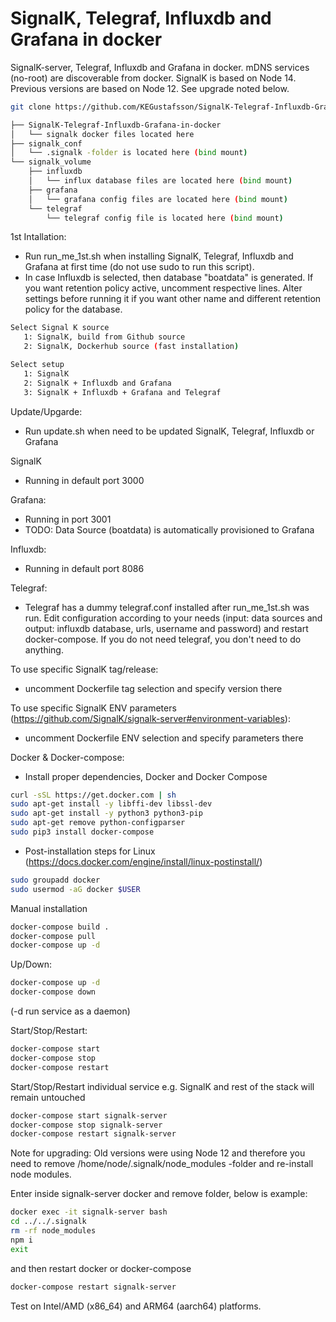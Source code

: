 # SignalK, Telegraf, Influxdb and Grafana in docker
SignalK-server, Telegraf, Influxdb and Grafana in docker. mDNS services (no-root) are discoverable from docker.
SignalK is based on Node 14. Previous versions are based on Node 12. See upgrade noted below.
```bash
git clone https://github.com/KEGustafsson/SignalK-Telegraf-Influxdb-Grafana-in-docker.git

├── SignalK-Telegraf-Influxdb-Grafana-in-docker
│   └── signalk docker files located here 
├── signalk_conf
│   └── .signalk -folder is located here (bind mount) 
└── signalk_volume
    ├── influxdb
    │   └── influx database files are located here (bind mount)
    ├── grafana
    │   └── grafana config files are located here (bind mount)
    └── telegraf
        └── telegraf config file is located here (bind mount)
```
1st Intallation:
- Run run_me_1st.sh when installing SignalK, Telegraf, Influxdb and Grafana at first time (do not use sudo to run this script).
- In case Influxdb is selected, then database "boatdata" is generated. If you want retention policy active, uncomment respective lines. Alter settings before running it if you want other name and different retention policy for the database.
```bash
Select Signal K source
   1: SignalK, build from Github source
   2: SignalK, Dockerhub source (fast installation)

Select setup
   1: SignalK
   2: SignalK + Influxdb and Grafana
   3: SignalK + Influxdb + Grafana and Telegraf
```

Update/Upgarde:
- Run update.sh when need to be updated SignalK, Telegraf, Influxdb or Grafana

SignalK
- Running in default port 3000

Grafana:
- Running in port 3001
- TODO: Data Source (boatdata) is automatically provisioned to Grafana

Influxdb:
- Running in default port 8086
 
Telegraf:
- Telegraf has a dummy telegraf.conf installed after run_me_1st.sh was run. Edit configuration according to your needs (input: data sources and output: influxdb database, urls, username and password) and restart docker-compose. If you do not need telegraf, you don't need to do anything.

To use specific SignalK tag/release:
- uncomment Dockerfile tag selection and specify version there

To use specific SignalK ENV parameters (https://github.com/SignalK/signalk-server#environment-variables):
- uncomment Dockerfile ENV selection and specify parameters there

Docker & Docker-compose:
- Install proper dependencies, Docker and Docker Compose
```bash
curl -sSL https://get.docker.com | sh
sudo apt-get install -y libffi-dev libssl-dev
sudo apt-get install -y python3 python3-pip
sudo apt-get remove python-configparser
sudo pip3 install docker-compose
```
- Post-installation steps for Linux (https://docs.docker.com/engine/install/linux-postinstall/)
```bash
sudo groupadd docker
sudo usermod -aG docker $USER
```

Manual installation
```bash
docker-compose build .
docker-compose pull
docker-compose up -d
```

Up/Down:
```bash
docker-compose up -d
docker-compose down
```
(-d run service as a daemon)

Start/Stop/Restart:
```bash
docker-compose start
docker-compose stop
docker-compose restart
```

Start/Stop/Restart individual service e.g. SignalK and rest of the stack will remain untouched
```bash
docker-compose start signalk-server
docker-compose stop signalk-server
docker-compose restart signalk-server
```

Note for upgrading: 
Old versions were using Node 12 and therefore you need to remove /home/node/.signalk/node_modules -folder and re-install node modules.

Enter inside signalk-server docker and remove folder, below is example: 
```bash
docker exec -it signalk-server bash
cd ../../.signalk
rm -rf node_modules
npm i
exit
```
and then restart docker or docker-compose
```bash
docker-compose restart signalk-server
```

Test on Intel/AMD (x86_64) and ARM64 (aarch64) platforms.
